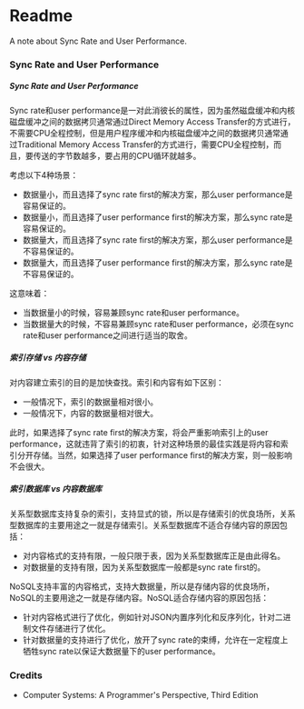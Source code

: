 # Readme
A note about Sync Rate and User Performance.

### Sync Rate and User Performance

##### Sync Rate and User Performance

Sync rate和user performance是一对此消彼长的属性，因为虽然磁盘缓冲和内核磁盘缓冲之间的数据拷贝通常通过Direct Memory Access Transfer的方式进行，不需要CPU全程控制，但是用户程序缓冲和内核磁盘缓冲之间的数据拷贝通常通过Traditional Memory Access Transfer的方式进行，需要CPU全程控制，而且，要传送的字节数越多，要占用的CPU循环就越多。

考虑以下4种场景：
- 数据量小，而且选择了sync rate first的解决方案，那么user performance是容易保证的。
- 数据量小，而且选择了user performance first的解决方案，那么sync rate是容易保证的。
- 数据量大，而且选择了sync rate first的解决方案，那么user performance是不容易保证的。
- 数据量大，而且选择了user performance first的解决方案，那么sync rate是不容易保证的。

这意味着：
- 当数据量小的时候，容易兼顾sync rate和user performance。
- 当数据量大的时候，不容易兼顾sync rate和user performance，必须在sync rate和user performance之间进行适当的取舍。

##### 索引存储 vs 内容存储

对内容建立索引的目的是加快查找。索引和内容有如下区别：
- 一般情况下，索引的数据量相对很小。
- 一般情况下，内容的数据量相对很大。

此时，如果选择了sync rate first的解决方案，将会严重影响索引上的user performance，这就违背了索引的初衷，针对这种场景的最佳实践是将内容和索引分开存储。当然，如果选择了user performance first的解决方案，则一般影响不会很大。

##### 索引数据库 vs 内容数据库

关系型数据库支持复杂的索引，支持显式的锁，所以是存储索引的优良场所，关系型数据库的主要用途之一就是存储索引。关系型数据库不适合存储内容的原因包括：
- 对内容格式的支持有限，一般只限于表，因为关系型数据库正是由此得名。
- 对数据量的支持有限，因为关系型数据库一般都是sync rate first的。

NoSQL支持丰富的内容格式，支持大数据量，所以是存储内容的优良场所，NoSQL的主要用途之一就是存储内容。NoSQL适合存储内容的原因包括：
- 针对内容格式进行了优化，例如针对JSON内置序列化和反序列化，针对二进制文件存储进行了优化。
- 针对数据量的支持进行了优化，放开了sync rate的束缚，允许在一定程度上牺牲sync rate以保证大数据量下的user performance。

### Credits
- Computer Systems: A Programmer's Perspective, Third Edition
